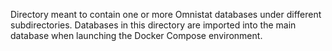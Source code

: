 Directory meant to contain one or more Omnistat databases under different
subdirectories. Databases in this directory are imported into the main
database when launching the Docker Compose environment.
